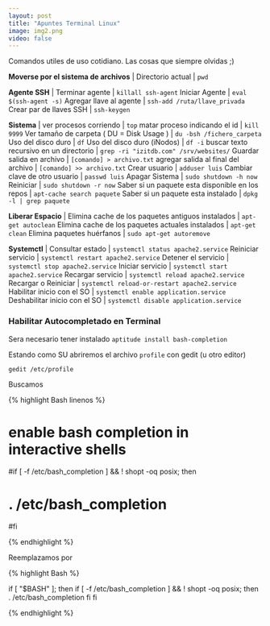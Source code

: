 ```yaml
---
layout: post
title: "Apuntes Terminal Linux"
image: img2.png
video: false
---
```


Comandos utiles de uso cotidiano. Las cosas que siempre olvidas ;)

<div class="table-responsive" markdown="1">

 **Moverse por el sistema de archivos** |
Directorio actual | `pwd`


**Agente SSH** |
Terminar agente             | `killall ssh-agent`
Iniciar Agente              | `eval $(ssh-agent -s)`
Agregar llave al agente | `ssh-add /ruta/llave_privada` 
Crear par de llaves SSH | `ssh-keygen`


**Sistema** |
ver procesos corriendo                    | `top`
matar proceso indicando el id               | `kill 9999`
Ver tamaño de carpeta ( DU = Disk Usage )   | `du -bsh /fichero_carpeta`
Uso del disco duro                          | `df`
Uso del disco duro (iNodos)                 | `df -i`
buscar texto recursivo en un directorio     | `grep -ri "izitdb.com" /srv/websites/`
Guardar salida en archivo                   | `[comando] > archivo.txt`
agregar salida al final del archivo         | `[comando] >> archivo.txt`
Crear usuario                               | `adduser luis`
Cambiar clave de otro usuario               | `passwd luis`
Apagar Sistema                              | `sudo shutdown -h now`
Reiniciar                                   | `sudo shutdown -r now`
Saber si un paquete esta disponible en los repos | `apt-cache search paquete`
Saber si un paquete esta instalado         | `dpkg -l | grep paquete`


**Liberar Espacio** |
Elimina cache de los paquetes antiguos instalados   | `apt-get autoclean`
Elimina cache de los paquetes actuales instalados   | `apt-get clean`
Elimina paquetes huérfanos                          | `sudo apt-get autoremove`

**Systemctl** |
Consultar estado                | `systemctl status apache2.service`
Reiniciar servicio              | `systemctl restart apache2.service`
Detener el servicio             | `systemctl stop apache2.service`
Iniciar servicio                | `systemctl start apache2.service`
Recargar servicio               | `systemctl reload apache2.service`
Recargar o Reiniciar            | `systemctl reload-or-restart apache2.service`
Habilitar inicio con el SO      | `systemctl enable application.service`
Deshabilitar inicio con el SO   | `systemctl disable application.service`



</div>


### Habilitar Autocompletado en Terminal

Sera necesario tener instalado
`aptitude install bash-completion`

Estando como SU abriremos el archivo `profile` con gedit (u otro editor) 

`gedit /etc/profile`

Buscamos

{% highlight Bash linenos %}

# enable bash completion in interactive shells <br>
#if [ -f /etc/bash_completion ] && ! shopt -oq posix; then
#    . /etc/bash_completion
#fi

{% endhighlight %}

Reemplazamos por

{% highlight Bash %}

if [ "$BASH" ]; then
   if [ -f /etc/bash_completion ] && ! shopt -oq posix; then
        . /etc/bash_completion
   fi
fi

{% endhighlight %}


<script>
  $( "table" ).addClass( "table table-hover" );
  
    
</script>

